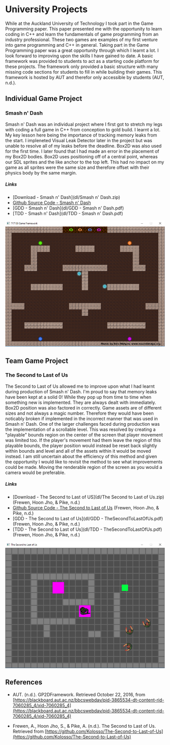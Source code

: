 # University Projects
While at the Auckland University of Technology I took part in the Game Programming paper.
This paper presented me with the opportunity to learn coding in C++ and learn the fundamentals of game programming from an industry professional.
These two games are examples of my first venture into game programming and C++ in general.
Taking part in the Game Programming paper was a great opportunity through which I learnt a lot. I look forward to improving upon the skills I have gained to date.
A basic framework was provided to students to act as a starting code platform for these projects. The framework only provided a basic structure with many missing code sections for students to fill in while building their games.
This framework is hosted by AUT and therefor only accessible by students (AUT, n.d.).

## Individual Game Project
### Smash n' Dash
Smash n' Dash was an individual project where I first got to stretch my legs with coding a full game in C++ from conception to gold build.
I learnt a lot. My key lesson here being the importance of tracking memory leaks from the start. I impleneted Visual Leak Detector later in the project but was unable to resolve all of my leaks before the deadline.
Box2D was also used for the first time. I later found that I had made an error in the placement of my Box2D bodies. Box2D uses positioning off of a central point, whereas our SDL sprites and the like anchor to the top left.
This had no impact on my game as all sprites were the same size and therefore offset with their physics body by the same margin.

##### Links
* [Download - Smash n' Dash](dl/Smash n' Dash.zip)
* [Github Source Code - Smash n' Dash](https://github.com/Kolosso/Smash-n-Dash)
* [GDD - Smash n' Dash](dl/GDD - Smash n' Dash.pdf)
* [TDD - Smash n' Dash](dl/TDD - Smash n' Dash.pdf)

![Screenshot](img/SmashN'Dash.png)

## Team Game Project
### The Second to Last of Us
The Second to Last of Us allowed me to improve upon what I had learnt during production of Smash n' Dash. I'm proud to say that memory leaks have been kept at a solid 0! While they pop up from time to time when something new is implemented. They are always dealt with immediately.
Box2D position was also factored in correctly. Game assets are of different sizes and not always a magic number. Therefore they would have been noticably broken if implemented in the incorrect manner that was used in Smash n' Dash.
One of the larger challenges faced during production was the implementation of a scrollable level. This was resolved by creating a "playable" bounds region on the center of the screen that player movement was limited too.
If the player's movement had them leave the region of this playable bounds, the player position would instead be reset back slightly within bounds and level and all of the assets within it would be moved instead.
I am still uncertain about the efficiency of this method and given the opportunity I would like to revisit the method to see what improvements could be made. Moving the renderable region of the screen as you would a camera would be preferable.

##### Links
* [Download - The Second to Last of US](dl/The Second to Last of Us.zip) (Frewen, Hoon Jho, & Pike, n.d.)
* [Github Source Code - The Second to Last of Us](https://github.com/Kolosso/The-Second-to-Last-of-Us) (Frewen, Hoon Jho, & Pike, n.d.)
* [GDD - The Second to Last of Us](dl/GDD - TheSecondToLastOfUs.pdf) (Frewen, Hoon Jho, & Pike, n.d.)
* [TDD - The Second to Last of Us](dl/TDD - TheSecondToLastOfUs.pdf) (Frewen, Hoon Jho, & Pike, n.d.)

![Screenshot](img/TheSecondToLastOfUs.png)

## References

* AUT. (n.d.). GP2DFramework. Retrieved October 22, 2016, from [https://blackboard.aut.ac.nz/bbcswebdav/pid-3865534-dt-content-rid-7060285_4/xid-7060285_4](https://blackboard.aut.ac.nz/bbcswebdav/pid-3865534-dt-content-rid-7060285_4/xid-7060285_4)

* Frewen, A., Hoon Jho, S., & Pike, A. (n.d.). The Second to Last of Us. Retrieved from [https://github.com/Kolosso/The-Second-to-Last-of-Us](https://github.com/Kolosso/The-Second-to-Last-of-Us)
